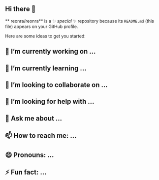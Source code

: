 ##  Hi there 👋

 
** reonra/reonra** is a ✨ _special_ ✨ repository because its `README.md` (this file) appears on your GitHub profile.

Here are some ideas to get you started:

##   🔭 I’m currently working on ...
##   🌱 I’m currently learning ...
##   👯 I’m looking to collaborate on ...
##   🤔 I’m looking for help with ...
##   💬 Ask me about ...
##   📫 How to reach me: ...
##   😄 Pronouns: ...
##   ⚡ Fun fact: ...

